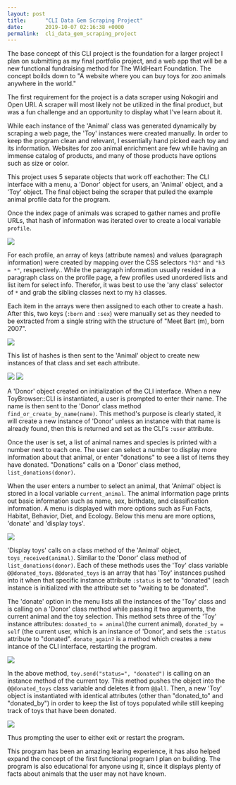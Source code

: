 ```yaml
---
layout: post
title:      "CLI Data Gem Scraping Project"
date:       2019-10-07 02:16:38 +0000
permalink:  cli_data_gem_scraping_project
---
```



The base concept of this CLI project is the foundation for a larger project I plan on submitting as my final portfolio project, and a web app that will be a new functional fundraising method for The WildHeart Foundation. The concept boilds down to "A website where you can buy toys for zoo animals anywhere in the world."

The first requirement for the project is a data scraper using Nokogiri and Open URI. A scraper will most likely not be utilized in the final product, but was a fun challenge and an opportunity to display what I've learn about it.

While each instance of the 'Animal' class was generated dynamically by scraping a web page, the 'Toy' instances were created manually. In order to keep the program clean and relevant, I essentially hand picked each toy and its information. Websites for zoo animal enrichment are few while having an immense catalog of products, and many of those products have options such as size or color.

This project uses 5 separate objects that work off eachother: The CLI interface with a menu, a 'Donor' object for users, an 'Animal' object, and a 'Toy' object.  The final object being the scraper that pulled the example animal profile data for the program.

Once the index page of animals was scraped to gather names and profile URLs, that hash of information was iterated over to create a local variable `profile`. 

![](https://imgur.com/M4QuRZt)

For each profile, an array of keys (attribute names) and values (paragraph information) were created by mapping over the CSS selectors `"h3"` and `"h3 = *"`, respectively.. While the paragraph information usually resided in a paragraph class on the profile page, a few profiles used unordered lists and list item for select info. Therefor, it was best to use the 'any class' selector of `*` and grab the sibling classes next to my `h3` classes.

Each item in the arrays were then assigned to each other to create a hash. After this, two keys (`:born` and `:sex`) were manually set as they needed to be extracted from a single string with the structure of "Meet Bart (m), born 2007".

![](https://imgur.com/JsaioRe)

This list of hashes is then sent to the 'Animal' object to create new instances of that class and set each attribute.

![](https://imgur.com/6w3SZ1T)
![](https://imgur.com/iXC3Nth)

A 'Donor' object created on initialization of the CLI interface. When a new ToyBrowser::CLI is instantiated, a user is prompted to enter their name. The name is then sent to the 'Donor' class method `find_or_create_by_name(name)`. This method's purpose is clearly stated, it will create a new instance of 'Donor' unless an instance with that name is already found, then this is returned and set as the CLI's `:user` attribute.

Once the user is set, a list of animal names and species is printed with a number next to each one. The user can select a number to display more information about that animal, or enter "donations" to see a list of items they have donated. "Donations" calls on a 'Donor' class method, `list_donations(donor)`.

When the user enters a number to select an animal, that 'Animal' object is stored in a local variable `current_animal`. The animal information page prints out basic information such as name, sex, birthdate, and classification information. A menu is displayed with more options such as Fun Facts, Habitat, Behavior, Diet, and Ecology. Below this menu are more options, 'donate' and 'display toys'.  

![](https://imgur.com/GEqCRPI)

'Display toys' calls on a class method of the 'Animal' object, `toys_received(animal)`. Similar to the 'Donor' class method of `list_donations(donor)`. Each of these methods uses the 'Toy' class variable `@@donated_toys`. `@@donated_toys` is an array that has 'Toy' instances pushed into it when that specific instance attribute `:status` is set to "donated" (each instance is initialized with the attribute set to "waiting to be donated".

The 'donate' option in the menu lists all the instances of the 'Toy' class and is calling on a 'Donor' class method while passing it two arguments, the current animal and the toy selection. This method sets three of the 'Toy' instance attributes: `donated_to = animal`(the current animal), `donated_by = self` (the current user, which is an instance of 'Donor', and sets the `:status` attribute to "donated". `donate_again?` is a method which creates a new intance of the CLI interface, restarting the program.

![](https://imgur.com/Z2yM0xa)

In the above method, `toy.send("status=", "donated")` is calling on an instance method of the current toy. This method pushes the object into the `@@donated_toys` class variable and deletes it from `@@all`. Then, a new 'Toy' object is instantiated with identical attributes (other than "donated_to" and "donated_by") in order to keep the list of toys populated while still keeping track of toys that have been donated.

![](https://imgur.com/71L0uF9)

Thus prompting the user to either exit or restart the program.

This program has been an amazing learing experience, it has also helped expand the concept of the first functional program I plan on building. The program is also educational for anyone using it, since it displays plenty of facts about animals that the user may not have known.





